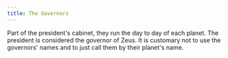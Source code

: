 ```yaml
---
title: The Governors
---
```


Part of the president's cabinet, they run the day to day of each planet. The president is considered the governor of Zeus. It is customary not to use the governors' names and to just call them by their planet's name.